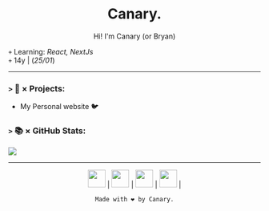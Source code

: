 <h1 align="center">Canary.</h1>
<p align="center">
  Hi! I'm Canary (or Bryan)
</p>

`+` Learning: *React, NextJs* <br>
`+` 14y | (*25/01*)

<hr/>

### `>` 🚀 × Projects:
+ My Personal website 🐦

### `>` 📚 × GitHub Stats:
<div>
  <img src="https://github-readme-stats.vercel.app/api?username=Canary2000&show_icons=true&count_private=false&theme=dracula&border_radius=7">
</div>

<hr/>

<p align="center">
  <img height="35em" width="35em"
    src="https://cdn.jsdelivr.net/gh/devicons/devicon/icons/socketio/socketio-original.svg"
  /> |
  <img height="35em" width="35em"
    src="https://cdn.jsdelivr.net/gh/devicons/devicon/icons/nodejs/nodejs-original.svg"
  /> |
  <img height="35em" width="35em"
    src="https://cdn.jsdelivr.net/gh/devicons/devicon/icons/firebase/firebase-plain.svg"
  /> |
  <img height="35em" width="35em"
    src="https://cdn.jsdelivr.net/gh/devicons/devicon/icons/express/express-original.svg"
  /> |
  
  <p align="center"><code>Made with ❤️ by Canary.</code></p>
</p>
